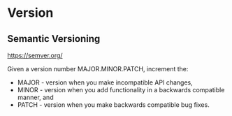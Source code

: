 # Version

## Semantic Versioning

https://semver.org/

Given a version number MAJOR.MINOR.PATCH, increment the:
* MAJOR - version when you make incompatible API changes,
* MINOR - version when you add functionality in a backwards compatible manner, and
* PATCH - version when you make backwards compatible bug fixes.
